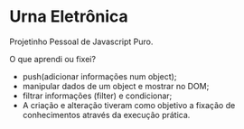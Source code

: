 # Urna Eletrônica
Projetinho Pessoal de Javascript Puro.

O que aprendi ou fixei?
- push(adicionar informações num object);
- manipular dados de um object e mostrar no DOM;
- filtrar informações (filter) e condicionar; 
- A criação e alteração tiveram como objetivo a fixação de conhecimentos através da execução prática.